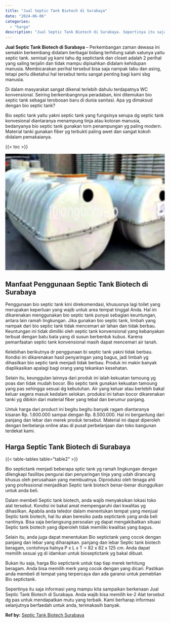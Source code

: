 ```yaml
---
title: "Jual Septic Tank Biotech di Surabaya"
date: "2024-06-06"
categories: 
  - "harga"
description: "Jual Septic Tank Biotech di Surabaya. Sepertinya itu saja informasi yang mampu kita sampaikan berkenaan Jual Septic Tank Biotech di Surabaya. Anda wajib bisa..."
---
```


**Jual Septic Tank Biotech di Surabaya** – Perkembangan zaman dewasa ini semakin berkembang didalam berbagai bidang terhitung salah satunya yaitu septic tank. semisal yg kami tahu dg septictank dan closet adalah 2 perihal yang saling terjalin dan tidak mampu dipisahkan didalam kehidupan manusia. Membicarakan perihal tersebut bisa saja nampak tabu dan asing, tetapi perlu diketahui hal tersebut tentu sangat penting bagi kami sbg manusia.

Di dalam masyarakat sangat dikenal terlebih dahulu terdapatnya WC konvensional. Seiring berkembangnnya peradaban, kini ditemukan bio septic tank sebagai terobosan baru di dunia sanitasi. Apa yg dimaksud dengan bio septic tank?

Bio septic tank yaitu yakni septic tank yang fungsinya serupa dg septic tank konvesional diantaranya menampung tinja atau kotoran manusia, bedanyanya bio septic tank gunakan torn penampungan yg paling modern. Material tanki gunakan fiber yg terbukti paling awet dan sangat kokoh didalam pemakaianya.

{{< toc >}}

![Jual Septic Tank Biotech di Surabaya](/images/jual-bio-septictank-32.png)

## Manfaat Penggunaan Septic Tank Biotech di Surabaya

Penggunaan bio septic tank kini direkomendasi, khususnya lagi toilet yang merupakan keperluan yang wajib untuk area tempat tinggal Anda. Hal ini dikarenakan menggunakan bio septic tank punyai sebagian keuntungan, antara lain ramah lingkungan. Jika gunakan bio septic tank, limbah yang nampak dari bio septic tank tidak mencemari air lahan dan tidak berbau. Keuntungan ini tidak dimiliki oleh septic tank konvensional yang kebanyakan terbuat dengan batu bata yang di susun berbentuk kubus. Karena pemanfaatan septic tank konvensional masih dapat mencemari air tanah.

Kelebihan berikutnya dr penggunaan bi septic tank yakni tidak berbau. Kondisi ini dikarenakan hasil penyaringan yang bagus, jadi limbah yg dihasilkan bio septic tank menjadi tidak berbau. Produk ini makin banyak diaplikasikan apalagi bagi orang yang tekankan kesehatan.

Selain itu, keunggulan lainnya dari produk ini ialah kekuatan tamoung yg poas dan tidak mudah bocor. Bio septic tank gunakan kekuatan tamoung yang pas sehingga sesuai dg kebutuhan. Air yang keluar atau berlebih bakal keluar segera masuk kedalam selokan. produksi ini tahan bocor dikarenakan tanki yg dibikin dari material fiber yang tebal dan berumur panjang.

Untuk harga dari product ini begitu begitu banyak ragam diantaranya kisaran Rp. 1.600.000 sampai dengan Rp. 8.500.000. Hal ini bergantung dari panjang dan lebar dan merek produk tersebut. Material ini dapat diperoleh dengan berbelanja online atau di pusat perbelanjaan dan toko bangunan terdekat kami.

## Harga Septic Tank Biotech di Surabaya

{{< table-tables table="table2" >}}

Bio septictank menjadi beberapa sptic tank yg ramah lingkungan dengan dilengkapi fasilitas pengurai dan penyaringan tinja yang udah dirancang khusus oleh perusahaan yang membuatnya. Diproduksi oleh tenaga ahli yang professional menjadikan Septic tank biotech benar-benar diunggulkan untuk anda beli.

Dalam membeli Septic tank biotech, anda wajib menyaksikan lokasi toko alat tersebut. Kondisi ini bakal amat mempengaruhi dari kwalitas yg dihasilkan. Apabila anda teledor dalam menentukan tempat yang menjual Septic tank biotech, hal itu akan beresiko pada septictank yang anda beli nantinya. Bisa saja berlangsung persoalan yg dapat mengakibatkan situasi Septic tank biotech yang diperoleh tidak memiliki kwalitas yang bagus.

Selain itu, anda juga dapat menentukan Bio septictank yang cocok dengan panjang dan lebar yang diharapkan. panjang dan lebar Septic tank biotech beragam, contohnya halnya P x L x T = 82 x 82 x 125 cm. Anda dapat memilih sesuai yg di idamkan untuk bioseptictank yg bakal dibuat.

Bukan itu saja, harga Bio septictank untuk tiap tiap merek terhitung beragam. Anda bisa memilih merk yang cocok dengan yang dicari. Pastikan anda membeli di tempat yang terpercaya dan ada garansi untuk pemeblian Bio septictank.

Sepertinya itu saja informasi yang mampu kita sampaikan berkenaan Jual Septic Tank Biotech di Surabaya. Anda wajib bisa memilih ke-2 Alat tersebut dg pas untuk mendapatkan mutu yang terbaik. Kami berharap informasi selanjutnya berfaedah untuk anda, terimakasih banyak.

**Ref by:** [Septic Tank Biotech Surabaya](https://id.wikipedia.org/wiki/Septic)
